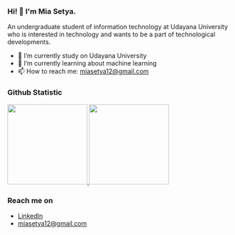 ### Hi! 👋 I'm Mia Setya.

An undergraduate student of information technology at Udayana University who is interested in technology and wants to be a part of technological developments.

- 🔭 I’m currently study on Udayana University
- 🌱 I’m currently learning about machine learning
- 📫 How to reach me: miasetya12@gmail.com
  
### Github Statistic
<p align="left">
<a href="https://github.com/miasetya12">
  <img height="180em" src="https://github-readme-stats-eight-theta.vercel.app/api?username=miasetya12&show_icons=true&theme=algolia&include_all_commits=true&count_private=true"/>
  <img height="180em" src="https://github-readme-stats-eight-theta.vercel.app/api/top-langs/?username=miasetya12&layout=compact&langs_count=8&theme=algolia"/>
</a>
</p>

### Reach me on
- <a href="https://www.linkedin.com/in/putu-mia-setya-utami/">LinkedIn</a>
- miasetya12@gmail.com
